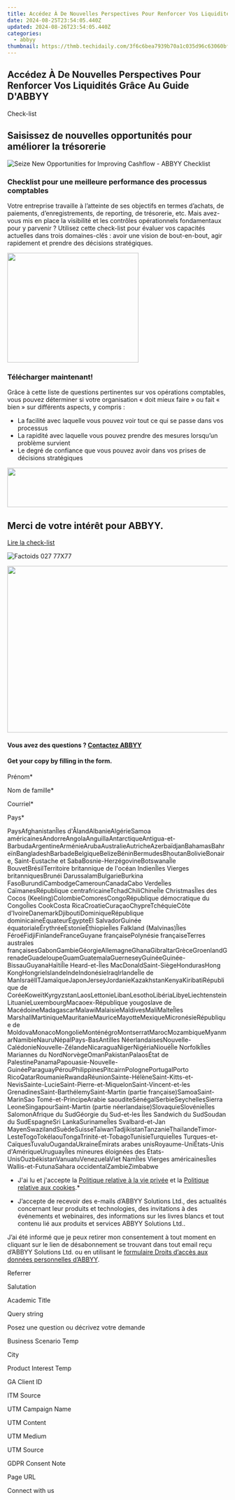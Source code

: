 ```yaml
---
title: Accédez À De Nouvelles Perspectives Pour Renforcer Vos Liquidités Grâce Au Guide D'ABBYY
date: 2024-08-25T23:54:05.440Z
updated: 2024-08-26T23:54:05.440Z
categories:
  - abbyy
thumbnail: https://thmb.techidaily.com/3f6c6bea7939b70a1c035d96c63060bf36a01be87fa819f994489367d6bd8b9a.jpg
---
```


## Accédez À De Nouvelles Perspectives Pour Renforcer Vos Liquidités Grâce Au Guide D'ABBYY

Check-list

## Saisissez de nouvelles opportunités pour améliorer la trésorerie

![Seize New Opportunities for Improving Cashflow - ABBYY Checklist](https://static1.abbyy.com/abbyycommedia/35479/52c-seize-new-opportunities-for-improving-cashflow-fr-262x340.png)

### Checklist pour une meilleure performance des processus comptables

Votre entreprise travaille à l’atteinte de ses objectifs en termes d’achats, de paiements, d’enregistrements, de reporting, de trésorerie, etc. Mais avez-vous mis en place la visibilité et les contrôles opérationnels fondamentaux pour y parvenir ? Utilisez cette check-list pour évaluer vos capacités actuelles dans trois domaines-clés : avoir une vision de bout-en-bout, agir rapidement et prendre des décisions stratégiques.

<!-- affiliate ads begin -->
<a href="https://dhgate.sjv.io/c/5597632/1678785/12108" target="_top" id="1678785"><img src="//a.impactradius-go.com/display-ad/12108-1678785" border="0" alt="" width="300" height="250"/></a>
<!-- affiliate ads end -->
### Télécharger maintenant!

Grâce à cette liste de questions pertinentes sur vos opérations comptables, vous pouvez déterminer si votre organisation « doit mieux faire » ou fait « bien » sur différents aspects, y compris :

* La facilité avec laquelle vous pouvez voir tout ce qui se passe dans vos processus
* La rapidité avec laquelle vous pouvez prendre des mesures lorsqu’un problème survient
* Le degré de confiance que vous pouvez avoir dans vos prises de décisions stratégiques

<!-- affiliate ads begin -->
<a href="https://united.elfm.net/c/5597632/517826/4704" target="_top" id="517826"><img src="//a.impactradius-go.com/display-ad/4704-517826" border="0" alt="" width="728" height="90"/></a><img height="0" width="0" src="https://united.elfm.net/i/5597632/517826/4704" style="position:absolute;visibility:hidden;" border="0" />
<!-- affiliate ads end -->
## Merci de votre intérêt pour ABBYY.

[Lire la check-list](https://digital.abbyy.com/hubfs/documents/content/checklist-accounting-improve-cashflow-fr.pdf "Lire la check-list") 

![Factoids 027 77X77](https://static4.abbyy.com/abbyycommedia/31652/factoids-027-77x77.svg)

<!-- affiliate ads begin -->
<a href="https://twopages.pxf.io/c/5597632/2016067/18544" target="_top" id="2016067"><img src="//a.impactradius-go.com/display-ad/18544-2016067" border="0" alt="" width="1020" height="380"/></a><img height="0" width="0" src="https://imp.pxf.io/i/5597632/2016067/18544" style="position:absolute;visibility:hidden;" border="0" />
<!-- affiliate ads end -->
#### Vous avez des questions ? [Contactez ABBYY](https://tools.techidaily.com/abbyy/products/)

#### Get your copy by filling in the form.

Prénom\*

Nom de famille\*

Courriel\*

Pays\*

PaysAfghanistanÎles d'ÅlandAlbanieAlgérieSamoa américainesAndorreAngolaAnguillaAntarctiqueAntigua-et-BarbudaArgentineArménieArubaAustralieAutricheAzerbaïdjanBahamasBahreïnBangladeshBarbadeBelgiqueBelizeBéninBermudesBhoutanBolivieBonaire, Saint-Eustache et SabaBosnie-HerzégovineBotswanaÎle BouvetBrésilTerritoire britannique de l'océan IndienÎles Vierges britanniquesBrunéi DarussalamBulgarieBurkina FasoBurundiCambodgeCamerounCanadaCabo VerdeÎles CaïmanesRépublique centrafricaineTchadChiliChineÎle ChristmasÎles des Cocos (Keeling)ColombieComoresCongoRépublique démocratique du CongoÎles CookCosta RicaCroatieCuraçaoChypreTchéquieCôte d'IvoireDanemarkDjiboutiDominiqueRépublique dominicaineÉquateurÉgypteEl SalvadorGuinée équatorialeÉrythréeEstonieÉthiopieÎles Falkland (Malvinas)Îles FéroéFidjiFinlandeFranceGuyane françaisePolynésie françaiseTerres australes françaisesGabonGambieGéorgieAllemagneGhanaGibraltarGrèceGroenlandGrenadeGuadeloupeGuamGuatemalaGuerneseyGuinéeGuinée-BissauGuyanaHaïtiÎle Heard-et-Îles MacDonaldSaint-SiègeHondurasHong KongHongrieIslandeIndeIndonésieIraqIrlandeÎle de ManIsraëlITJamaïqueJaponJerseyJordanieKazakhstanKenyaKiribatiRépublique de CoréeKoweïtKyrgyzstanLaosLettonieLibanLesothoLibériaLibyeLiechtensteinLituanieLuxembourgMacaoex-République yougoslave de MacédoineMadagascarMalawiMalaisieMaldivesMaliMalteÎles MarshallMartiniqueMauritanieMauriceMayotteMexiqueMicronésieRépublique de MoldovaMonacoMongolieMonténégroMontserratMarocMozambiqueMyanmarNamibieNauruNépalPays-BasAntilles NéerlandaisesNouvelle-CalédonieNouvelle-ZélandeNicaraguaNigerNigériaNiouéÎle NorfolkÎles Mariannes du NordNorvègeOmanPakistanPalaosÉtat de PalestinePanamaPapouasie-Nouvelle-GuinéeParaguayPérouPhilippinesPitcairnPolognePortugalPorto RicoQatarRoumanieRwandaRéunionSainte-HélèneSaint-Kitts-et-NevisSainte-LucieSaint-Pierre-et-MiquelonSaint-Vincent-et-les GrenadinesSaint-BarthélemySaint-Martin (partie française)SamoaSaint-MarinSao Tomé-et-PrincipeArabie saouditeSénégalSerbieSeychellesSierra LeoneSingapourSaint-Martin (partie néerlandaise)SlovaquieSlovénieÎles SalomonAfrique du SudGéorgie du Sud-et-les Îles Sandwich du SudSoudan du SudEspagneSri LankaSurinameÎles Svalbard-et-Jan MayenSwazilandSuèdeSuisseTaïwanTadjikistanTanzanieThaïlandeTimor-LesteTogoTokélaouTongaTrinité-et-TobagoTunisieTurquieÎles Turques-et-CaïquesTuvaluOugandaUkraineÉmirats arabes unisRoyaume-UniÉtats-Unis d'AmériqueUruguayÎles mineures éloignées des États-UnisOuzbékistanVanuatuVenezuelaViet NamÎles Vierges américainesÎles Wallis-et-FutunaSahara occidentalZambieZimbabwe

* J'ai lu et j'accepte la [Politique relative à la vie privée](https://tools.techidaily.com/abbyy/products/) et la [Politique relative aux cookies](https://tools.techidaily.com/abbyy/products/).\*

* J’accepte de recevoir des e-mails d’ABBYY Solutions Ltd., des actualités concernant leur produits et technologies, des invitations à des événements et webinaires, des informations sur les livres blancs et tout contenu lié aux produits et services ABBYY Solutions Ltd..  
    
J’ai été informé que je peux retirer mon consentement à tout moment en cliquant sur le lien de désabonnement se trouvant dans tout email reçu d’ABBYY Solutions Ltd. ou en utilisant le [formulaire Droits d’accès aux données personnelles d’ABBYY](https://tools.techidaily.com/abbyy/products/).

Referrer

Salutation

Academic Title

Query string

Posez une question ou décrivez votre demande 

Business Scenario Temp

City

Product Interest Temp

GA Client ID

ITM Source

UTM Campaign Name

UTM Content

UTM Medium

UTM Source

GDPR Consent Note

Page URL

Connect with us

<ins class="adsbygoogle"
     style="display:block"
     data-ad-format="autorelaxed"
     data-ad-client="ca-pub-7571918770474297"
     data-ad-slot="1223367746"></ins>



<ins class="adsbygoogle"
     style="display:block"
     data-ad-client="ca-pub-7571918770474297"
     data-ad-slot="8358498916"
     data-ad-format="auto"
     data-full-width-responsive="true"></ins>



